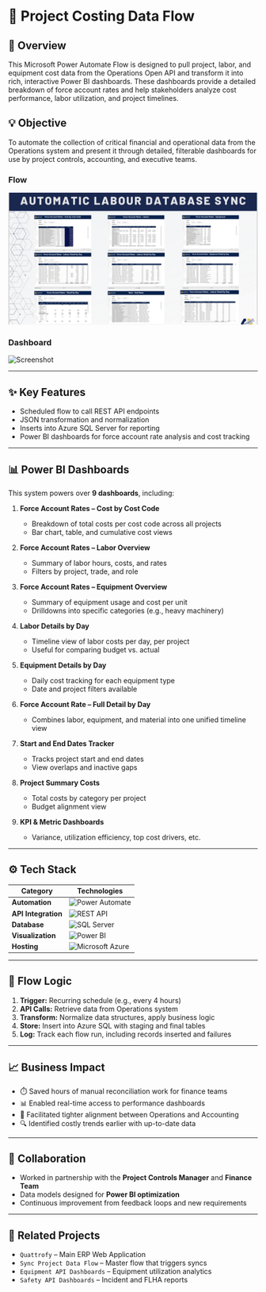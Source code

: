 # 💼 Project Costing Data Flow

## 🧭 Overview
This Microsoft Power Automate Flow is designed to pull project, labor, and equipment cost data from the Operations Open API and transform it into rich, interactive Power BI dashboards. These dashboards provide a detailed breakdown of force account rates and help stakeholders analyze cost performance, labor utilization, and project timelines.

## 💡 Objective
To automate the collection of critical financial and operational data from the Operations system and present it through detailed, filterable dashboards for use by project controls, accounting, and executive teams.

### Flow
![Screenshot](./assets/2.jpg)

### Dashboard
![Screenshot](./assets/4.jpg)

---

## ✨ Key Features
- Scheduled flow to call REST API endpoints
- JSON transformation and normalization
- Inserts into Azure SQL Server for reporting
- Power BI dashboards for force account rate analysis and cost tracking

---

## 📊 Power BI Dashboards
This system powers over **9 dashboards**, including:

1. **Force Account Rates – Cost by Cost Code**
   - Breakdown of total costs per cost code across all projects
   - Bar chart, table, and cumulative cost views

2. **Force Account Rates – Labor Overview**
   - Summary of labor hours, costs, and rates
   - Filters by project, trade, and role

3. **Force Account Rates – Equipment Overview**
   - Summary of equipment usage and cost per unit
   - Drilldowns into specific categories (e.g., heavy machinery)

4. **Labor Details by Day**
   - Timeline view of labor costs per day, per project
   - Useful for comparing budget vs. actual

5. **Equipment Details by Day**
   - Daily cost tracking for each equipment type
   - Date and project filters available

6. **Force Account Rate – Full Detail by Day**
   - Combines labor, equipment, and material into one unified timeline view

7. **Start and End Dates Tracker**
   - Tracks project start and end dates
   - View overlaps and inactive gaps

8. **Project Summary Costs**
   - Total costs by category per project
   - Budget alignment view

9. **KPI & Metric Dashboards**
   - Variance, utilization efficiency, top cost drivers, etc.

---

## ⚙️ Tech Stack

| Category            | Technologies |
|---------------------|--------------|
| **Automation**      | ![Power Automate](https://img.shields.io/badge/Power%20Automate-0089D6?logo=Microsoft%20Power%20Automate&logoColor=white&style=for-the-badge) |
| **API Integration** | ![REST API](https://img.shields.io/badge/REST%20API-0052CC?logo=postman&logoColor=white&style=for-the-badge) |
| **Database**        | ![SQL Server](https://img.shields.io/badge/SQL%20Server-CC2927?logo=microsoft-sql-server&logoColor=white&style=for-the-badge) |
| **Visualization**   | ![Power BI](https://img.shields.io/badge/Power%20BI-F2C811?logo=powerbi&logoColor=black&style=for-the-badge) |
| **Hosting**         | ![Microsoft Azure](https://img.shields.io/badge/Azure-0078D4?logo=microsoft-azure&logoColor=white&style=for-the-badge) |

---

## 🔄 Flow Logic
1. **Trigger:** Recurring schedule (e.g., every 4 hours)
2. **API Calls:** Retrieve data from Operations system
3. **Transform:** Normalize data structures, apply business logic
4. **Store:** Insert into Azure SQL with staging and final tables
5. **Log:** Track each flow run, including records inserted and failures

---

## 📈 Business Impact
- ⏱️ Saved hours of manual reconciliation work for finance teams
- 📊 Enabled real-time access to performance dashboards
- 🧩 Facilitated tighter alignment between Operations and Accounting
- 🔍 Identified costly trends earlier with up-to-date data

---

## 🤝 Collaboration
- Worked in partnership with the **Project Controls Manager** and **Finance Team**
- Data models designed for **Power BI optimization**
- Continuous improvement from feedback loops and new requirements

---

## 🔗 Related Projects
- `Quattrofy` – Main ERP Web Application
- `Sync Project Data Flow` – Master flow that triggers syncs
- `Equipment API Dashboards` – Equipment utilization analytics
- `Safety API Dashboards` – Incident and FLHA reports
